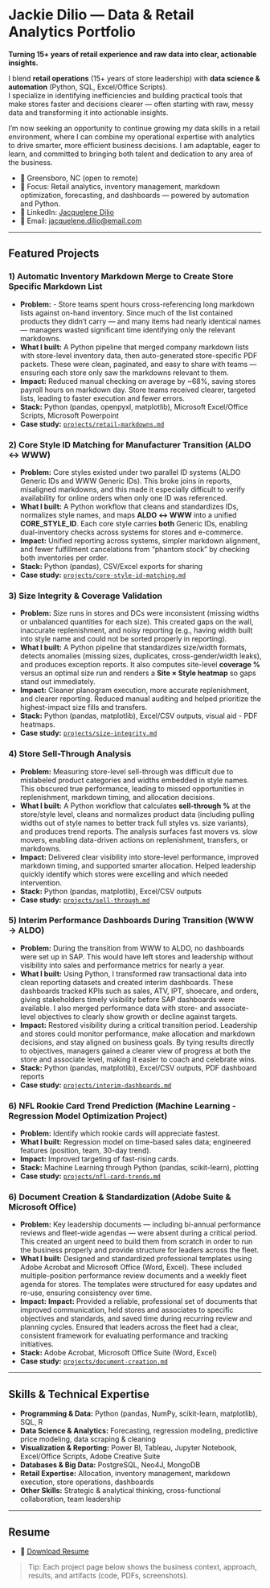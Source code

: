 # Jackie Dilio — Data & Retail Analytics Portfolio

**Turning 15+ years of retail experience and raw data into clear, actionable insights.**

I blend **retail operations** (15+ years of store leadership) with **data science & automation** (Python, SQL, Excel/Office Scripts).  
I specialize in identifying inefficiencies and building practical tools that make stores faster and decisions clearer — often starting with raw, messy data and transforming it into actionable insights.  

I’m now seeking an opportunity to continue growing my data skills in a retail environment, where I can combine my operational expertise with analytics to drive smarter, more efficient business decisions. I am adaptable, eager to learn, and committed to bringing both talent and dedication to any area of the business.

- 📍 Greensboro, NC (open to remote)
- 💼 Focus: Retail analytics, inventory management, markdown optimization, forecasting, and dashboards — powered by automation and Python.  
- 🔗 LinkedIn: [Jacquelene Dilio](https://www.linkedin.com/in/jacquelene-dilio-687aa58b)  
- 📧 Email: [jacquelene.dilio@email.com](mailto:jacquelene.dilio@email.com)  

---

## Featured Projects

### 1) Automatic Inventory Markdown Merge to Create Store Specific Markdown List
- **Problem:** - Store teams spent hours cross-referencing long markdown lists against on-hand inventory. Since much of the list contained products they didn’t carry — and many items had nearly identical names — managers wasted significant time identifying only the relevant markdowns.
- **What I built:** A Python pipeline that merged company markdown lists with store-level inventory data, then auto-generated store-specific PDF packets. These were clean, paginated, and easy to share with teams — ensuring each store only saw the markdowns relevant to them.
- **Impact:** Reduced manual checking on average by ~68%, saving stores payroll hours on markdown day. Store teams received clearer, targeted lists, leading to faster execution and fewer errors.
- **Stack:** Python (pandas, openpyxl, matplotlib), Microsoft Excel/Office Scripts, Microsoft Powerpoint
- **Case study:** [`projects/retail-markdowns.md`](projects/retail-markdowns.md)

### 2) Core Style ID Matching for Manufacturer Transition (ALDO ↔ WWW)
- **Problem:** Core styles existed under two parallel ID systems (ALDO Generic IDs and WWW Generic IDs). This broke joins in reports, misaligned markdowns, and this made it especially difficult to verify availability for online orders when only one ID was referenced.
- **What I built:** A Python workflow that cleans and standardizes IDs, normalizes style names, and maps **ALDO ↔ WWW** into a unified **CORE_STYLE_ID**. Each core style carries **both** Generic IDs, enabling dual-inventory checks across systems for stores and e-commerce.
- **Impact:** Unified reporting across systems, simpler markdown alignment, and fewer fulfillment cancelations from “phantom stock” by checking both inventories per order.
- **Stack:** Python (pandas), CSV/Excel exports for sharing
- **Case study:** [`projects/core-style-id-matching.md`](projects/core-style-id-matching.md)

### 3) Size Integrity & Coverage Validation
- **Problem:** Size runs in stores and DCs were inconsistent (missing widths or unbalanced quantities for each size). This created gaps on the wall, inaccurate replenishment, and noisy reporting (e.g., having width built into style name and could not be sorted properly in reporting).
- **What I built:** A Python pipeline that standardizes size/width formats, detects anomalies (missing sizes, duplicates, cross-gender/width leaks), and produces exception reports. It also computes site-level **coverage %** versus an optimal size run and renders a **Site × Style heatmap** so gaps stand out immediately.
- **Impact:** Cleaner planogram execution, more accurate replenishment, and clearer reporting. Reduced manual auditing and helped prioritize the highest-impact size fills and transfers.
- **Stack:** Python (pandas, matplotlib), Excel/CSV outputs, visual aid - PDF heatmaps.
- **Case study:** [`projects/size-integrity.md`](projects/size-integrity.md)

### 4) Store Sell-Through Analysis
- **Problem:** Measuring store-level sell-through was difficult due to mislabeled product categories and widths embedded in style names. This obscured true performance, leading to missed opportunities in replenishment, markdown timing, and allocation decisions.
- **What I built:** A Python workflow that calculates **sell-through %** at the store/style level, cleans and normalizes product data (including pulling widths out of style names to better track full styles vs. size variants), and produces trend reports. The analysis surfaces fast movers vs. slow movers, enabling data-driven actions on replenishment, transfers, or markdowns.
- **Impact:** Delivered clear visibility into store-level performance, improved markdown timing, and supported smarter allocation. Helped leadership quickly identify which stores were excelling and which needed intervention.
- **Stack:** Python (pandas, matplotlib), Excel/CSV outputs
- **Case study:** [`projects/sell-through.md`](projects/sell-through.md)

### 5) Interim Performance Dashboards During Transition (WWW → ALDO)
- **Problem:** During the transition from WWW to ALDO, no dashboards were set up in SAP. This would have left stores and leadership without visibility into sales and performance metrics for nearly a year.
- **What I built:** Using Python, I transformed raw transactional data into clean reporting datasets and created interim dashboards. These dashboards tracked KPIs such as sales, ATV, IPT, shoecare, and orders, giving stakeholders timely visibility before SAP dashboards were available. I also merged performance data with store- and associate-level objectives to clearly show growth or decline against targets.
- **Impact:** Restored visibility during a critical transition period. Leadership and stores could monitor performance, make allocation and markdown decisions, and stay aligned on business goals. By tying results directly to objectives, managers gained a clearer view of progress at both the store and associate level, making it easier to coach and celebrate wins.
- **Stack:** Python (pandas, matplotlib), Excel/CSV outputs, PDF dashboard reports
- **Case study:** [`projects/interim-dashboards.md`](projects/interim-dashboards.md)

### 6) NFL Rookie Card Trend Prediction (Machine Learning - Regression Model Optimization Project)
- **Problem:** Identify which rookie cards will appreciate fastest.
- **What I built:** Regression model on time-based sales data; engineered features (position, team, 30-day trend).
- **Impact:** Improved targeting of fast-rising cards.
- **Stack:** Machine Learning through Python (pandas, scikit-learn), plotting
- **Case study:** [`projects/nfl-card-trends.md`](projects/nfl-card-trends.md)

### 6) Document Creation & Standardization (Adobe Suite & Microsoft Office)
- **Problem:** Key leadership documents — including bi-annual performance reviews and fleet-wide agendas — were absent during a critical period. This created an urgent need to build them from scratch in order to run the business properly and provide structure for leaders across the fleet.
- **What I built:** Designed and standardized professional templates using Adobe Acrobat and Microsoft Office (Word, Excel). These included multiple-position performance review documents and a weekly fleet agenda for stores. The templates were structured for easy updates and re-use, ensuring consistency over time.
- **Impact:** **Impact:** Provided a reliable, professional set of documents that improved communication, held stores and associates to specific objectives and standards, and saved time during recurring review and planning cycles. Ensured that leaders across the fleet had a clear, consistent framework for evaluating performance and tracking initiatives.
- **Stack:** Adobe Acrobat, Microsoft Office Suite (Word, Excel)
- **Case study:** [`projects/document-creation.md`](projects/document-creation.md)

---

## Skills & Technical Expertise
- **Programming & Data:** Python (pandas, NumPy, scikit-learn, matplotlib), SQL, R  
- **Data Science & Analytics:** Forecasting, regression modeling, predictive price modeling, data scraping & cleaning  
- **Visualization & Reporting:** Power BI, Tableau, Jupyter Notebook, Excel/Office Scripts, Adobe Creative Suite  
- **Databases & Big Data:** PostgreSQL, Neo4J, MongoDB  
- **Retail Expertise:** Allocation, inventory management, markdown execution, store operations, dashboards  
- **Other Skills:** Strategic & analytical thinking, cross-functional collaboration, team leadership

---

## Resume
- 📄 [Download Resume](assets/resume.pdf)

> Tip: Each project page below shows the business context, approach, results, and artifacts (code, PDFs, screenshots).
